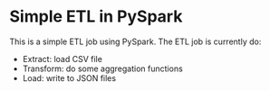# Simple ETL in PySpark

This is a simple ETL job using PySpark. The ETL job is currently do:

* Extract: load CSV file
* Transform: do some aggregation functions
* Load: write to JSON files
